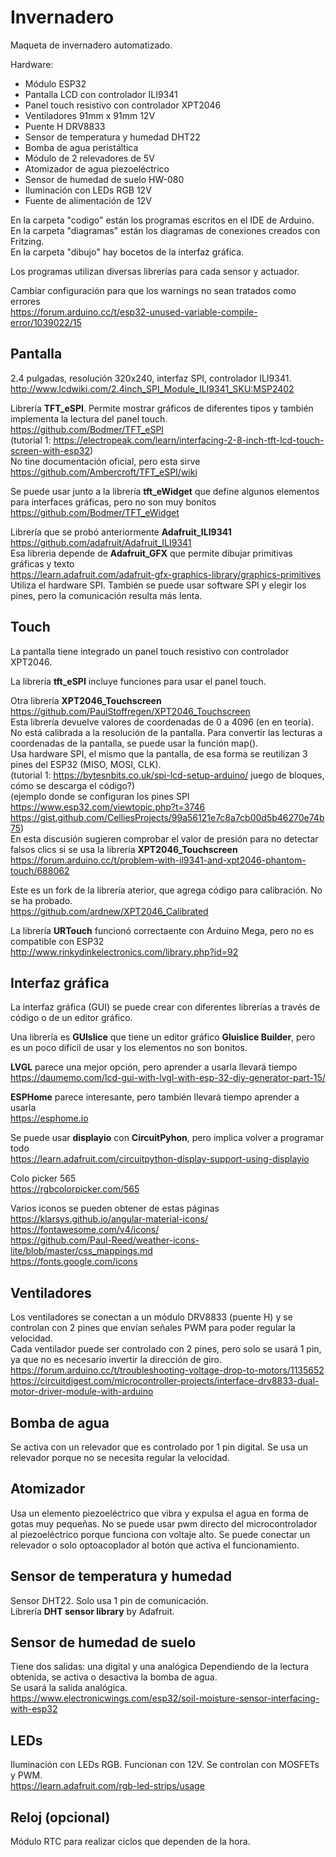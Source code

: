 # Invernadero
Maqueta de invernadero automatizado.  

Hardware:  
- Módulo ESP32
- Pantalla LCD con controlador ILI9341
- Panel touch resistivo con controlador XPT2046
- Ventiladores 91mm x 91mm 12V
- Puente H DRV8833
- Sensor de temperatura y humedad DHT22
- Bomba de agua peristáltica
- Módulo de 2 relevadores de 5V
- Atomizador de agua piezoeléctrico
- Sensor de humedad de suelo HW-080
- Iluminación con LEDs RGB 12V
- Fuente de alimentación de 12V

En la carpeta "codigo" están los programas escritos en el IDE de Arduino.  
En la carpeta "diagramas" están los diagramas de conexiones creados con Fritzing.  
En la carpeta "dibujo" hay bocetos de la interfaz gráfica.  

Los programas utilizan diversas librerías para cada sensor y actuador.  

Cambiar configuración para que los warnings no sean tratados como errores  
https://forum.arduino.cc/t/esp32-unused-variable-compile-error/1039022/15  

## Pantalla
2.4 pulgadas, resolución 320x240, interfaz SPI, controlador ILI9341.  
http://www.lcdwiki.com/2.4inch_SPI_Module_ILI9341_SKU:MSP2402  

Librería **TFT_eSPI**.
Permite mostrar gráficos de diferentes tipos y también implementa la lectura del panel touch.  
https://github.com/Bodmer/TFT_eSPI  
(tutorial 1: https://electropeak.com/learn/interfacing-2-8-inch-tft-lcd-touch-screen-with-esp32)  
No tine documentación oficial, pero esta sirve  
https://github.com/Ambercroft/TFT_eSPI/wiki  

Se puede usar junto a la librería **tft_eWidget** que define algunos 
elementos para interfaces gráficas, pero no son muy bonitos  
https://github.com/Bodmer/TFT_eWidget  

Librería que se probó anteriormente **Adafruit_ILI9341**  
https://github.com/adafruit/Adafruit_ILI9341  
Esa libreria depende de **Adafruit_GFX** que permite dibujar primitivas gráficas y texto  
https://learn.adafruit.com/adafruit-gfx-graphics-library/graphics-primitives  
Utiliza el hardware SPI. También se puede usar software SPI y elegir los pines, pero la comunicación resulta más lenta.  

## Touch
La pantalla tiene integrado un panel touch resistivo con controlador XPT2046.  

La librería **tft_eSPI** incluye funciones para usar el panel touch.  

Otra librería **XPT2046_Touchscreen**  
https://github.com/PaulStoffregen/XPT2046_Touchscreen  
Esta librería devuelve valores de coordenadas de 0 a 4096 (en en teoría).
No está calibrada a la resolución de la pantalla.
Para convertir las lecturas a coordenadas de la pantalla, se puede usar la función map().  
Usa hardware SPI, el mismo que la pantalla, de esa forma se reutilizan 3 pines del ESP32 (MISO, MOSI, CLK).  
(tutorial 1: https://bytesnbits.co.uk/spi-lcd-setup-arduino/ juego de bloques, cómo se descarga el código?)  
(ejemplo donde se configuran los pines SPI https://www.esp32.com/viewtopic.php?t=3746 
https://gist.github.com/CelliesProjects/99a56121e7c8a7cb00d5b46270e74b75)  
En esta discusión sugieren comprobar el valor de presión para no 
detectar falsos clics si se usa la librería **XPT2046_Touchscreen**  
https://forum.arduino.cc/t/problem-with-il9341-and-xpt2046-phantom-touch/688062  

Este es un fork de la librería aterior, que agrega código para calibración. No se ha probado.  
https://github.com/ardnew/XPT2046_Calibrated  

La librería **URTouch** funcionó correctaente con Arduino Mega, pero no es compatible con ESP32  
http://www.rinkydinkelectronics.com/library.php?id=92  

## Interfaz gráfica
La interfaz gráfica (GUI) se puede crear con diferentes librerías a través de código o de un editor gráfico.  

Una librería es **GUIslice** que tiene un editor gráfico **Gluislice Builder**, 
pero es un poco difícil de usar y los elementos no son bonitos.  

**LVGL** parece una mejor opción, pero aprender a usarla llevará tiempo  
https://daumemo.com/lcd-gui-with-lvgl-with-esp-32-diy-generator-part-15/  

**ESPHome** parece interesante, pero también llevará tiempo aprender a usarla  
https://esphome.io  

Se puede usar **displayio** con **CircuitPyhon**, pero implica volver a programar todo  
https://learn.adafruit.com/circuitpython-display-support-using-displayio  

Colo picker 565  
https://rgbcolorpicker.com/565  

Varios iconos se pueden obtener de estas páginas  
https://klarsys.github.io/angular-material-icons/  
https://fontawesome.com/v4/icons/  
https://github.com/Paul-Reed/weather-icons-lite/blob/master/css_mappings.md  
https://fonts.google.com/icons  

## Ventiladores
Los ventiladores se conectan a un módulo DRV8833 (puente H) y se controlan 
con 2 pines que envían señales PWM para poder regular la velocidad.  
Cada ventilador puede ser controlado con 2 pines, pero solo se usará 1 pin, ya que no es necesario invertir la dirección de giro.  
https://forum.arduino.cc/t/troubleshooting-voltage-drop-to-motors/1135652  
https://circuitdigest.com/microcontroller-projects/interface-drv8833-dual-motor-driver-module-with-arduino  

## Bomba de agua
Se activa con un relevador que es controlado por 1 pin digital.
Se usa un relevador porque no se necesita regular la velocidad.  

## Atomizador
Usa un elemento piezoeléctrico que vibra y expulsa el agua en forma de gotas muy pequeñas. 
No se puede usar pwm directo del microcontrolador al piezoeléctrico porque funciona con voltaje alto.
Se puede conectar un relevador o solo optoacoplador al botón que activa el funcionamiento.  

## Sensor de temperatura y humedad
Sensor DHT22. Solo usa 1 pin de comunicación.  
Librería **DHT sensor library** by Adafruit.  

## Sensor de humedad de suelo
Tiene dos salidas: una digital y una analógica
Dependiendo de la lectura obtenida, se activa o desactiva la bomba de agua.  
Se usará la salida analógica.  
https://www.electronicwings.com/esp32/soil-moisture-sensor-interfacing-with-esp32  

## LEDs
Iluminación con LEDs RGB. Funcionan con 12V. Se controlan con MOSFETs y PWM.  
https://learn.adafruit.com/rgb-led-strips/usage  


## Reloj (opcional)
Módulo RTC para realizar ciclos que dependen de la hora.  
